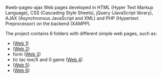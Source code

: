 #web-pages-ajax
Web pages developed in HTML (Hyper Text Markup Language), CSS (Cascading Style Sheets), jQuery (JavaScript library), AJAX (Asynchronous JavaScript and XML) and PHP (Hypertext Preprocessor) on the backend (XAMPP).

The project contains 6 folders with different simple web pages, such as:
- ([Web 1](https://github.com/Iri25/web-ajax-Iri25/tree/main/Web%201))
- ([Web 2](https://github.com/Iri25/web-ajax-Iri25/tree/main/Web%202))
- form ([Web 3](https://github.com/Iri25/web-ajax-Iri25/tree/main/Web%203))
- tic tac toe/X and 0 game ([Web 4](https://github.com/Iri25/web-ajax-Iri25/tree/main/Web%204))
- ([Web 5](https://github.com/Iri25/web-ajax-Iri25/tree/main/Web%205))
- ([Web 6](https://github.com/Iri25/web-ajax-Iri25/tree/main/Web%206))


